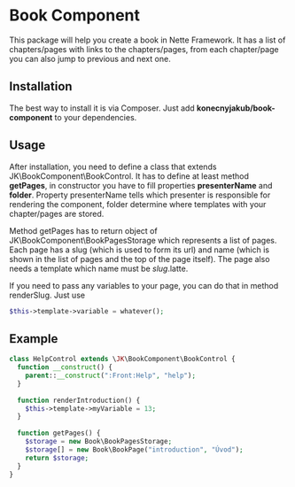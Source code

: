 Book Component
==============

This package will help you create a book in Nette Framework. It has a list of chapters/pages with links to the chapters/pages, from each chapter/page you can also jump to previous and next one.

Installation
------------
The best way to install it is via Composer. Just add **konecnyjakub/book-component** to your dependencies.

Usage
-----
After installation, you need to define a class that extends JK\BookComponent\BookControl. It has to define at least method **getPages**, in constructor you have to fill properties **presenterName** and **folder**. Property presenterName tells which presenter is responsible for rendering the component, folder determine where templates with your chapter/pages are stored.

Method getPages has to return object of JK\BookComponent\BookPagesStorage which represents a list of pages. Each page has a slug (which is used to form its url) and name (which is shown in the list of pages and the top of the page itself). The page also needs a template which name must be *slug*.latte.

If you need to pass any variables to your page, you can do that in method renderSlug. Just use

```php
$this->template->variable = whatever();
```

Example
-------

```php
class HelpControl extends \JK\BookComponent\BookControl {
  function __construct() {
    parent::__construct(":Front:Help", "help");
  }
  
  function renderIntroduction() {
    $this->template->myVariable = 13;
  }
  
  function getPages() {
    $storage = new Book\BookPagesStorage;
    $storage[] = new Book\BookPage("introduction", "Úvod");
    return $storage;
  }
}
```